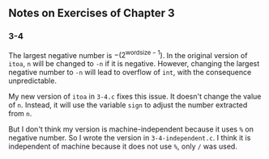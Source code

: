 ## Notes on Exercises of Chapter 3

### 3-4

The largest negative number is $-(2^{\text{wordsize}-1})$. In the original version of `itoa`, `n` will be changed to `-n` if it is negative. However, changing the largest negative number to `-n` will lead to overflow of `int`, with the consequence unpredictable.

My new version of `itoa` in `3-4.c`  fixes this issue. It doesn't change the value of `n`. Instead, it will use the variable `sign` to adjust the number extracted from `n`.

But I don't think my version is machine-independent because it uses `%` on negative number. So I wrote the version in `3-4-independent.c`. I think it is independent of machine because it does not use `%`, only `/` was used.